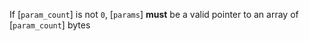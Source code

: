 If [`param_count`] is not `0`, [`params`] **must**  be a valid pointer to an array of [`param_count`] bytes